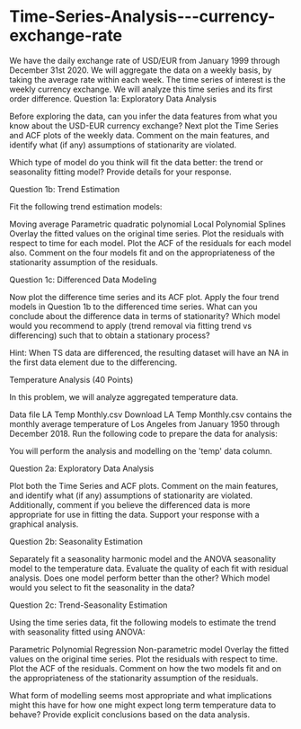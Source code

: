 # Time-Series-Analysis---currency-exchange-rate
We have the daily exchange rate of USD/EUR from January 1999 through December 31st 2020. We will aggregate the data on a weekly basis, by taking the average rate within each week. The time series of interest is the weekly currency exchange. We will analyze this time series and its first order difference.
Question 1a: Exploratory Data Analysis 

Before exploring the data, can you infer the data features from what you know about the USD-EUR currency exchange? Next plot the Time Series and ACF plots of the weekly data. Comment on the main features, and identify what (if any) assumptions of stationarity are violated.

Which type of model do you think will fit the data better: the trend or seasonality fitting model? Provide details for your response.

Question 1b: Trend Estimation

Fit the following trend estimation models:

Moving average
Parametric quadratic polynomial
Local Polynomial
Splines
Overlay the fitted values on the original time series.  Plot the residuals with respect to time for each model. Plot the ACF of the residuals for each model also. Comment on the four models fit and on the appropriateness of the stationarity assumption of the residuals.

Question 1c: Differenced Data Modeling

Now plot the difference time series and its ACF plot. Apply the four trend models in Question 1b to the differenced time series. What can you conclude about the difference data in terms of stationarity? Which model would you recommend to apply (trend removal via fitting trend vs differencing) such that to obtain a stationary process?

Hint: When TS data are differenced, the resulting dataset will have an NA in the first data element due to the differencing.

Temperature Analysis (40 Points)

In this problem, we will analyze aggregated temperature data.

 

Data file LA Temp Monthly.csv  Download LA Temp Monthly.csv contains the monthly average temperature of Los Angeles from January 1950 through December 2018. Run the following code to prepare the data for analysis:


You will perform the analysis and modelling on the 'temp' data column.

Question 2a: Exploratory Data Analysis 

Plot both the Time Series and ACF plots. Comment on the main features, and identify what (if any) assumptions of stationarity are violated. Additionally, comment if you believe the differenced data is more appropriate for use in fitting the data. Support your response with a graphical analysis.

Question 2b: Seasonality Estimation

Separately fit a seasonality harmonic model and the ANOVA seasonality model to the temperature data. Evaluate the quality of each fit with residual analysis. Does one model perform better than the other? Which model would you select to fit the seasonality in the data?

Question 2c: Trend-Seasonality Estimation

Using the time series data, fit the following models to estimate the trend with seasonality fitted using ANOVA:

Parametric Polynomial Regression
Non-parametric model
Overlay the fitted values on the original time series. Plot the residuals with respect to time. Plot the ACF of the residuals. Comment on how the two models fit and on the appropriateness of the stationarity assumption of the residuals.

What form of modelling seems most appropriate and what implications might this have for how one might expect long term temperature data to behave? Provide explicit conclusions based on the data analysis.

